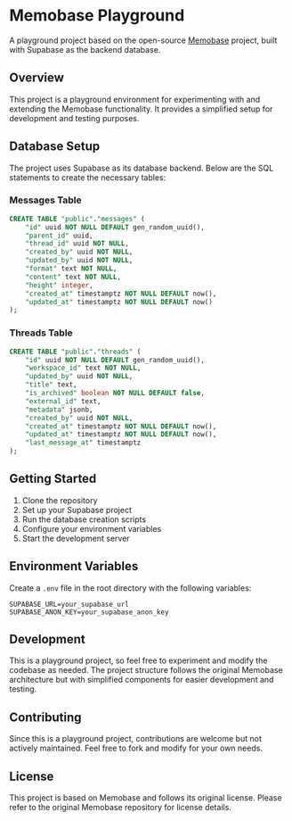 # Memobase Playground

A playground project based on the open-source [Memobase](https://github.com/memobase) project, built with Supabase as the backend database.

## Overview

This project is a playground environment for experimenting with and extending the Memobase functionality. It provides a simplified setup for development and testing purposes.

## Database Setup

The project uses Supabase as its database backend. Below are the SQL statements to create the necessary tables:

### Messages Table
```sql
CREATE TABLE "public"."messages" (
    "id" uuid NOT NULL DEFAULT gen_random_uuid(),
    "parent_id" uuid,
    "thread_id" uuid NOT NULL,
    "created_by" uuid NOT NULL,
    "updated_by" uuid NOT NULL,
    "format" text NOT NULL,
    "content" text NOT NULL,
    "height" integer,
    "created_at" timestamptz NOT NULL DEFAULT now(),
    "updated_at" timestamptz NOT NULL DEFAULT now()
);
```

### Threads Table
```sql
CREATE TABLE "public"."threads" (
    "id" uuid NOT NULL DEFAULT gen_random_uuid(),
    "workspace_id" text NOT NULL,
    "updated_by" uuid NOT NULL,
    "title" text,
    "is_archived" boolean NOT NULL DEFAULT false,
    "external_id" text,
    "metadata" jsonb,
    "created_by" uuid NOT NULL,
    "created_at" timestamptz NOT NULL DEFAULT now(),
    "updated_at" timestamptz NOT NULL DEFAULT now(),
    "last_message_at" timestamptz
);
```

## Getting Started

1. Clone the repository
2. Set up your Supabase project
3. Run the database creation scripts
4. Configure your environment variables
5. Start the development server

## Environment Variables

Create a `.env` file in the root directory with the following variables:

```env
SUPABASE_URL=your_supabase_url
SUPABASE_ANON_KEY=your_supabase_anon_key
```

## Development

This is a playground project, so feel free to experiment and modify the codebase as needed. The project structure follows the original Memobase architecture but with simplified components for easier development and testing.

## Contributing

Since this is a playground project, contributions are welcome but not actively maintained. Feel free to fork and modify for your own needs.

## License

This project is based on Memobase and follows its original license. Please refer to the original Memobase repository for license details.
